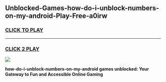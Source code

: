 
## Unblocked-Games-how-do-i-unblock-numbers-on-my-android-Play-Free-a0irw
<h3>
<a href="https://premium76.site?title=how-do-i-unblock-numbers-on-my-android&ref=18A1">CLICK TO PLAY</a></h3>
<hr>

<h3>
<a href="https://premium76.site?title=how-do-i-unblock-numbers-on-my-android&ref=18A1">CLICK 2 PLAY</a>
  
</h3>

<a href="https://premium76.site?title=how-do-i-unblock-numbers-on-my-android&ref=18A1"><img src="https://clearcache.store/games.png"></a>


**how-do-i-unblock-numbers-on-my-android games unblocked: Your Gateway to Fun and Accessible Online Gaming**
